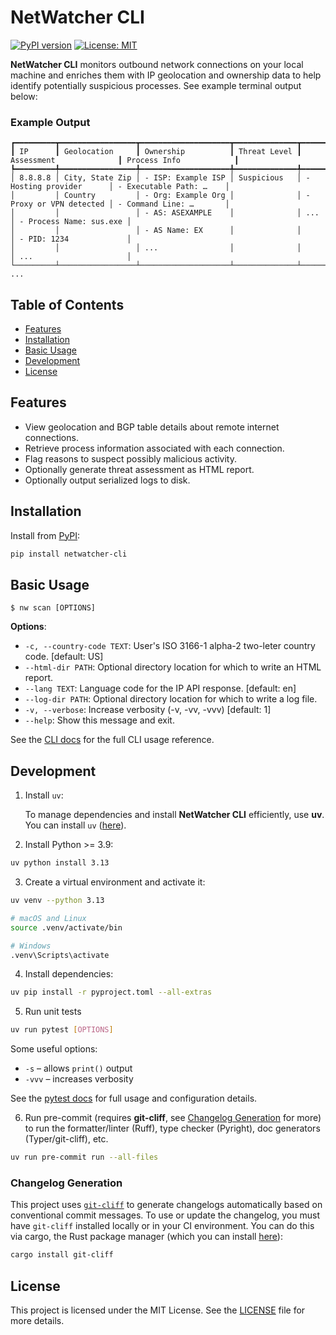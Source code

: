 # NetWatcher CLI

[![PyPI version](https://badge.fury.io/py/netwatcher-cli.svg)](https://pypi.org/project/netwatcher-cli/)
[![License: MIT](https://img.shields.io/badge/License-MIT-blue.svg)](https://github.com/pfischer1687/netwatcher-cli/blob/main/LICENSE)

**NetWatcher CLI** monitors outbound network connections on your local machine and enriches them with IP geolocation and
ownership data to help identify potentially suspicious processes. See example terminal output below:

### Example Output

```text
┏━━━━━━━━━┳━━━━━━━━━━━━━━━━━┳━━━━━━━━━━━━━━━━━━━━┳━━━━━━━━━━━━━━┳━━━━━━━━━━━━━━━━━━━━━━━━━┳━━━━━━━━━━━━━━━━━━━━━━━━━┓
┃ IP      ┃ Geolocation     ┃ Ownership          ┃ Threat Level ┃ Assessment              ┃ Process Info            ┃
┡━━━━━━━━━╇━━━━━━━━━━━━━━━━━╇━━━━━━━━━━━━━━━━━━━━╇━━━━━━━━━━━━━━╇━━━━━━━━━━━━━━━━━━━━━━━━━╇━━━━━━━━━━━━━━━━━━━━━━━━━┩
│ 8.8.8.8 │ City, State Zip │ - ISP: Example ISP │ Suspicious   │ - Hosting provider      │ - Executable Path: …    │
│         │ Country         │ - Org: Example Org │              │ - Proxy or VPN detected │ - Command Line: …       │
│         │                 │ - AS: ASEXAMPLE    │              │ ...                     │ - Process Name: sus.exe │
│         │                 │ - AS Name: EX      │              │                         │ - PID: 1234             │
│         │                 │ ...                │              │                         │ ...                     │
└─────────┴─────────────────┴────────────────────┴──────────────┴─────────────────────────┴─────────────────────────┘
...
```

## Table of Contents

- [Features](#features)
- [Installation](#installation)
- [Basic Usage](#usage)
- [Development](#development)
- [License](#license)

## Features

- View geolocation and BGP table details about remote internet connections.
- Retrieve process information associated with each connection.
- Flag reasons to suspect possibly malicious activity.
- Optionally generate threat assessment as HTML report.
- Optionally output serialized logs to disk.

## Installation

Install from [PyPI](https://pypi.org/project/netwatcher-cli):

```bash
pip install netwatcher-cli
```

## Basic Usage

```console
$ nw scan [OPTIONS]
```

**Options**:

- `-c, --country-code TEXT`: User&#x27;s ISO 3166-1 alpha-2 two-leter country code. [default: US]
- `--html-dir PATH`: Optional directory location for which to write an HTML report.
- `--lang TEXT`: Language code for the IP API response. [default: en]
- `--log-dir PATH`: Optional directory location for which to write a log file.
- `-v, --verbose`: Increase verbosity (-v, -vv, -vvv) [default: 1]
- `--help`: Show this message and exit.

See the [CLI docs](https://github.com/pfischer1687/netwatcher-cli/blob/main/docs/cli.md) for the full CLI usage
reference.

## Development

1. Install `uv`:

   To manage dependencies and install **NetWatcher CLI** efficiently, use **uv**. You can install `uv`
   ([here](https://docs.astral.sh/uv/getting-started/installation/)).

2. Install Python >= 3.9:

```bash
uv python install 3.13
```

3. Create a virtual environment and activate it:

```bash
uv venv --python 3.13

# macOS and Linux
source .venv/activate/bin

# Windows
.venv\Scripts\activate
```

4. Install dependencies:

```bash
uv pip install -r pyproject.toml --all-extras
```

5. Run unit tests

```bash
uv run pytest [OPTIONS]
```

Some useful options:

- `-s` – allows `print()` output
- `-vvv` – increases verbosity

See the [pytest docs](https://docs.pytest.org/en/stable/) for full usage and configuration details.

6. Run pre-commit (requires **git-cliff**, see [Changelog Generation](#changelog-generation) for more) to run the
   formatter/linter (Ruff), type checker (Pyright), doc generators (Typer/git-cliff), etc.

```bash
uv run pre-commit run --all-files
```

### Changelog Generation

This project uses [`git-cliff`](https://git-cliff.org/docs/) to generate changelogs automatically based on conventional
commit messages. To use or update the changelog, you must have `git-cliff` installed locally or in your CI environment.
You can do this via cargo, the Rust package manager (which you can install
[here](https://www.rust-lang.org/tools/install)):

```bash
cargo install git-cliff
```

## License

This project is licensed under the MIT License. See the
[LICENSE](https://github.com/pfischer1687/netwatcher-cli/blob/main/LICENSE) file for more details.
